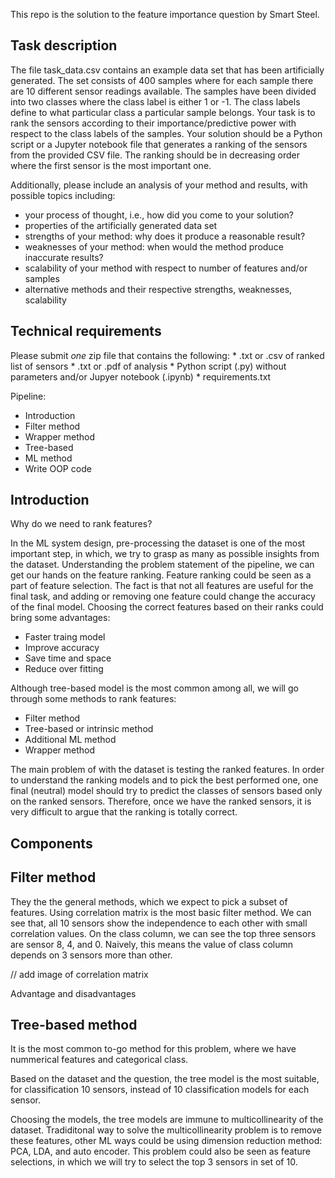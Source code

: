 This repo is the solution to the feature importance question by Smart Steel.

Task description
----------------
The file task_data.csv contains an example data set that has been artificially generated. 
The set consists of 400 samples where for each sample there are 10 different sensor readings available. 
The samples have been divided into two classes where the class label is either 1 or -1. 
The class labels define to what particular class a particular sample belongs.
Your task is to rank the sensors according to their importance/predictive power with respect to the class labels of the samples. 
Your solution should be a Python script or a Jupyter notebook file that generates a ranking of the sensors from the provided CSV file. 
The ranking should be in decreasing order where the first sensor is the most important one.

Additionally, please include an analysis of your method and results, with
possible topics including:

* your process of thought, i.e., how did you come to your solution?
* properties of the artificially generated data set
* strengths of your method: why does it produce a reasonable result?
* weaknesses of your method: when would the method produce inaccurate results?
* scalability of your method with respect to number of features and/or samples
* alternative methods and their respective strengths, weaknesses, scalability


Technical requirements
----------------------
Please submit *one* zip file that contains the following:
    * .txt or .csv of ranked list of sensors
    * .txt or .pdf of analysis
    * Python script (.py) without parameters and/or Jupyer notebook (.ipynb)
    * requirements.txt

Pipeline:
+ Introduction
+ Filter method
+ Wrapper method
+ Tree-based
+ ML method
+ Write OOP code

## Introduction
Why do we need to rank features?

In the ML system design, pre-processing the dataset is one of the most important step, in which, we try to grasp as many as possible insights from the dataset.
Understanding the problem statement of the pipeline, we can get our hands on the feature ranking.
Feature ranking could be seen as a part of feature selection.
The fact is that not all features are useful for the final task, and adding or removing one feature could change the accuracy of the final model. 
Choosing the correct features based on their ranks could bring some advantages:
+ Faster traing model
+ Improve accuracy
+ Save time and space
+ Reduce over fitting

Although tree-based model is the most common among all, we will go through some methods to rank features:
+ Filter method
+ Tree-based or intrinsic method
+ Additional ML method
+ Wrapper method

The main problem of with the dataset is testing the ranked features.
In order to understand the ranking models and to pick the best performed one, one final (neutral) model should try to predict the classes of sensors based only on the ranked sensors.
Therefore, once we have the ranked sensors, it is very difficult to argue that the ranking is totally correct.

## Components

## Filter method 
They the the general methods, which we expect to pick a subset of features. 
Using correlation matrix is the most basic filter method. 
We can see that, all 10 sensors show the independence to each other with small correlation values. 
On the class column, we can see the top three sensors are sensor 8, 4, and 0. 
Naively, this means the value of class column depends on 3 sensors more than other.

// add image of correlation matrix

Advantage and disadvantages

## Tree-based method
It is the most common to-go method for this problem, where we have nummerical features and categorical class.

Based on the dataset and the question, the tree model is the most suitable, for classification 10 sensors, instead of 10 classification models for each sensor.

Choosing the models, the tree models are immune to multicollinearity of the dataset. Tradiditonal way to solve the multicollinearity problem is to remove these features, other ML ways could be using dimension reduction method: PCA, LDA, and auto encoder. This problem could also be seen as feature selections, in which we will try to select the top 3 sensors in set of 10.
